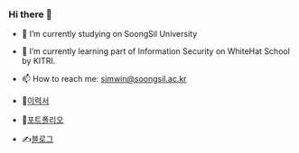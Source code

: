 ### Hi there 👋

- 🔭 I’m currently studying on SoongSil University
- 🌱 I’m currently learning part of Information Security on WhiteHat School by KITRI.
- 📫 How to reach me: simwin@soongsil.ac.kr

- 📝[이력서](https://www.notion.so/Jaeman-Shim-1f860db79f4d80d6a105c9a3c2fd67f4)
- 📑[포트폴리오]()
- ✍️[블로그](https://jaeman1.github.io/)
